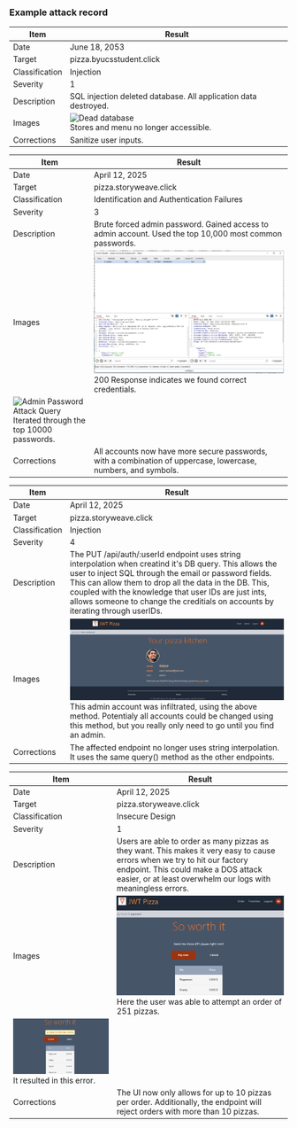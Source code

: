 ### Example attack record

| Item           | Result                                                                         |
| -------------- | ------------------------------------------------------------------------------ |
| Date           | June 18, 2053                                                                  |
| Target         | pizza.byucsstudent.click                                                       |
| Classification | Injection                                                                      |
| Severity       | 1                                                                              |
| Description    | SQL injection deleted database. All application data destroyed.                |
| Images         | ![Dead database](deadDatabase.png) <br/> Stores and menu no longer accessible. |
| Corrections    | Sanitize user inputs.                                                          |


| Item           | Result                                                                         |
| -------------- | ------------------------------------------------------------------------------ |
| Date           | April 12, 2025                                                                 |
| Target         | pizza.storyweave.click                                                         |
| Classification | Identification and Authentication Failures                                     |
| Severity       | 3                                                                              |
| Description    | Brute forced admin password. Gained access to admin account. Used the top 10,000 most common passwords. |
| Images         | ![Admin Password Attack](BruteForceAdminPasswordAttack.png) <br/> 200 Response indicates we found correct credentials. 
                   ![Admin Password Attack Query](BruteForceAdminPasswordAttackQuery.png) <br/> Iterated through the top 10000 passwords. |
| Corrections    | All accounts now have more secure passwords, with a combination of uppercase, lowercase, numbers, and symbols. |

| Item           | Result                                                                         |
| -------------- | ------------------------------------------------------------------------------ |
| Date           | April 12, 2025                                                                 |
| Target         | pizza.storyweave.click                                                         |
| Classification | Injection                                     |
| Severity       | 4                                                                              |
| Description    | The PUT /api/auth/:userId endpoint uses string interpolation when creatind it's DB query. This allows the user to inject SQL through the email or password fields. This can allow them to drop all the data in the DB. This, coupled with the knowledge that user IDs are just ints, allows someone to change the creditials on accounts by iterating through userIDs. |
| Images         | ![Hacked User](HackedUser.png) <br/> This admin account was infiltrated, using the above method. Potentialy all accounts could be changed using this method, but you really only need to go until you find an admin. |
| Corrections    | The affected endpoint no longer uses string interpolation. It uses the same query() method as the other endpoints. |



| Item           | Result                                                                         |
| -------------- | ------------------------------------------------------------------------------ |
| Date           | April 12, 2025                                                                 |
| Target         | pizza.storyweave.click                                                         |
| Classification | Insecure Design                                     |
| Severity       | 1                                                                            |
| Description    | Users are able to order as many pizzas as they want. This makes it very easy to cause errors when we try to hit our factory endpoint. This could make a DOS attack easier, or at least overwhelm our logs with meaningless errors. |
| Images         | ![Large Pizza Order](LargePizzaOrder.png) <br/> Here the user was able to attempt an order of 251 pizzas. 
                   ![Large Order Error](LargeOrderError.png) <br/> It resulted in this error. |
| Corrections    | The UI now only allows for up to 10 pizzas per order. Additionally, the endpoint will reject orders with more than 10 pizzas. |